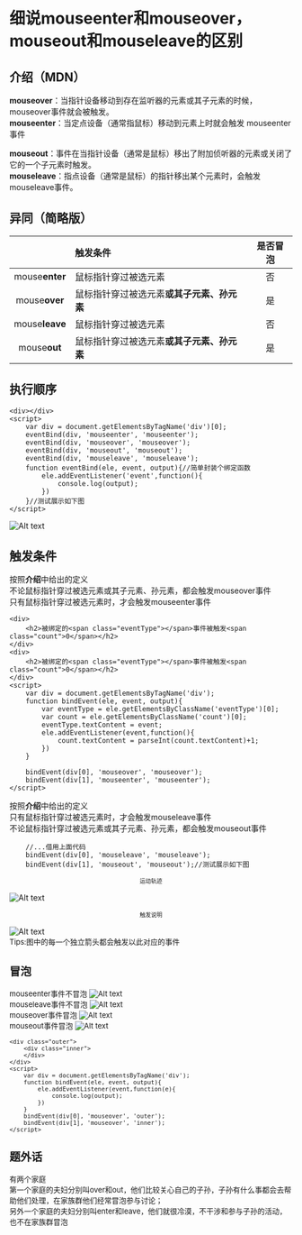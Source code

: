# 细说mouseenter和mouseover，mouseout和mouseleave的区别
## 介绍（MDN）
**mouseover**：当指针设备移动到存在监听器的元素或其子元素的时候，mouseover事件就会被触发。   
**mouseenter**：当定点设备（通常指鼠标）移动到元素上时就会触发 mouseenter 事件

**mouseout**：事件在当指针设备（通常是鼠标）移出了附加侦听器的元素或关闭了它的一个子元素时触发。   
**mouseleave**：指点设备（通常是鼠标）的指针移出某个元素时，会触发mouseleave事件。
## 异同（简略版）
&nbsp; | 触发条件 | 是否冒泡 
:-: | :-- | :-: 
mouse**enter** | 鼠标指针穿过被选元素 | 否 
mouse**over** | 鼠标指针穿过被选元素**或其子元素、孙元素**| 是 
mouse**leave** | 鼠标指针穿过被选元素| 否
mouse**out** | 鼠标指针穿过被选元素**或其子元素、孙元素**| 是 
## 执行顺序
```
<div></div>
<script>
    var div = document.getElementsByTagName('div')[0];
    eventBind(div, 'mouseenter', 'mouseenter');
    eventBind(div, 'mouseover', 'mouseover');
    eventBind(div, 'mouseout', 'mouseout');
    eventBind(div, 'mouseleave', 'mouseleave');
    function eventBind(ele, event, output){//简单封装个绑定函数
        ele.addEventListener('event',function(){
            console.log(output);
        })
    }//测试展示如下图
</script>
```
![Alt text](../../picture/mouseEvent_1.png)

## 触发条件
按照**介绍**中给出的定义   
不论鼠标指针穿过被选元素或其子元素、孙元素，都会触发mouseover事件   
只有鼠标指针穿过被选元素时，才会触发mouseenter事件
```
<div>
    <h2>被绑定的<span class="eventType"></span>事件被触发<span class="count">0</span></h2>
</div>
<div>
    <h2>被绑定的<span class="eventType"></span>事件被触发<span class="count">0</span></h2>
</div>
<script>
    var div = document.getElementsByTagName('div');
    function bindEvent(ele, event, output){
        var eventType = ele.getElementsByClassName('eventType')[0];
        var count = ele.getElementsByClassName('count')[0];
        eventType.textContent = event;
        ele.addEventListener(event,function(){
            count.textContent = parseInt(count.textContent)+1;
        })
    }
        
    bindEvent(div[0], 'mouseover', 'mouseover');
    bindEvent(div[1], 'mouseenter', 'mouseenter');
</script>
```
按照**介绍**中给出的定义   
只有鼠标指针穿过被选元素时，才会触发mouseleave事件   
不论鼠标指针穿过被选元素或其子元素、孙元素，都会触发mouseout事件
```
    //...借用上面代码
    bindEvent(div[0], 'mouseleave', 'mouseleave');
    bindEvent(div[1], 'mouseout', 'mouseout');//测试展示如下图
```
<center><font size="1">运动轨迹</font></center>

![Alt text](../../picture/mouseEvent_4.png)

<center><font size="1">触发说明</font></center>

![Alt text](../../picture/mouseEvent_3.png)   
<font size="2">Tips:图中的每一个独立箭头都会触发以此对应的事件<font>

## 冒泡
mouseenter事件不冒泡
![Alt text](../../picture/mouseEvent_6.png)   
mouseleave事件不冒泡
![Alt text](../../picture/mouseEvent_7.png)   
mouseover事件冒泡
![Alt text](../../picture/mouseEvent_8.png)   
mouseout事件冒泡
![Alt text](../../picture/mouseEvent_9.png)   
```
<div class="outer">
    <div class="inner">
    </div>
</div>
<script>
    var div = document.getElementsByTagName('div');
    function bindEvent(ele, event, output){
        ele.addEventListener(event,function(e){
            console.log(output);
        })
    }
    bindEvent(div[0], 'mouseover', 'outer');
    bindEvent(div[1], 'mouseover', 'inner');
</script>
```
## 题外话
有两个家庭   
第一个家庭的夫妇分别叫over和out，他们比较关心自己的子孙，子孙有什么事都会去帮助他们处理，在家族群他们经常冒泡参与讨论；   
另外一个家庭的夫妇分别叫enter和leave，他们就很冷漠，不干涉和参与子孙的活动，也不在家族群冒泡
